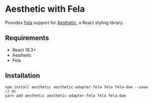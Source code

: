 # Aesthetic with Fela

Provides [Fela](https://github.com/rofrischmann/fela) support for
[Aesthetic](https://github.com/milesj/aesthetic), a React styling library.

## Requirements

- React 16.3+
- Aesthetic
- Fela

## Installation

```
npm install aesthetic aesthetic-adapter-fela fela fela-dom --save
// Or
yarn add aesthetic aesthetic-adapter-fela fela fela-dom
```
